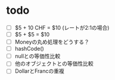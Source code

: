 # todo
- [ ] $5 + 10 CHF = $10 (レートが2:1の場合)
- [ ] $5 + $5 = $10
- [ ] Moneyの丸め処理をどうする？
- [ ] hashCode()
- [ ] nullとの等価性比較
- [ ] 他のオブジェクトとの等価性比較
- [ ] DollarとFrancの重複